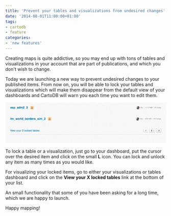 ```yaml
---
title: 'Prevent your tables and visualizations from undesired changes'
date: '2014-08-01T11:00:00+01:00'
tags:
- cartodb
- feature
categories:
- 'new features'
---
```


Creating maps is quite addictive, so you may end up with tons of tables and visualizations in your account that are part of publications, and which you don't wish to change.

Today we are launching a new way to prevent undesired changes to your published items. From now on, you will be able to lock your tables and visualizations which will make them disappear from the default view of your dashboards and CartoDB will warn you each time you want to edit them.

<!--more-->

<div class="wrap"><p class="wrap-border"><img src="/img/posts/2014-08-01-lock-your-tables-and-visualizations/locked-tables.png" alt=""></p></div>

To lock a table or a visualization, just go to your dashboard, put the cursor over the desired item and click on the small **L** icon. You can lock and unlock any item as many times as you would like.

For visualizing your locked items, go to either your visualizations or tables dashboard and click on the **View your X locked tables** link at the bottom of your list.

An small functionality that some of you have been asking for a long time, which we are happy to launch.

Happy mapping!
